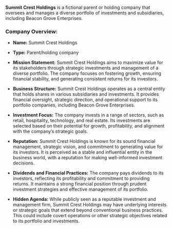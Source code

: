 **Summit Crest Holdings** is a fictional parent or holding company that oversees and manages a diverse portfolio of investments and subsidiaries, including Beacon Grove Enterprises.

### **Company Overview:**

- **Name:** Summit Crest Holdings

- **Type:** Parent/holding company

- **Mission Statement:** Summit Crest Holdings aims to maximize value for its stakeholders through strategic investments and management of a diverse portfolio. The company focuses on fostering growth, ensuring financial stability, and generating consistent returns for its investors.

- **Business Structure:** Summit Crest Holdings operates as a central entity that holds shares in various subsidiaries and investments. It provides financial oversight, strategic direction, and operational support to its portfolio companies, including Beacon Grove Enterprises.

- **Investment Focus:** The company invests in a range of sectors, such as retail, hospitality, technology, and real estate. Its investments are selected based on their potential for growth, profitability, and alignment with the company’s strategic goals.

- **Reputation:** Summit Crest Holdings is known for its sound financial management, strategic vision, and commitment to generating value for its investors. It is perceived as a stable and influential entity in the business world, with a reputation for making well-informed investment decisions.

- **Dividends and Financial Practices:** The company pays dividends to its investors, reflecting its profitability and commitment to providing returns. It maintains a strong financial position through prudent investment strategies and effective management of its portfolio.

- **Hidden Agenda:** While publicly seen as a reputable investment and management firm, Summit Crest Holdings may have underlying interests or strategic goals that extend beyond conventional business practices. This could include covert operations or other strategic objectives related to its portfolio and investments.
